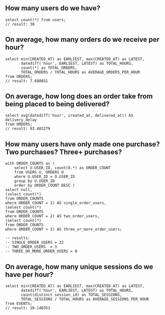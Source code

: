 ## How many users do we have?
```snowflake-sql
select count(*) from users;
// result: 30 
```

## On average, how many orders do we receive per hour?
```snowflake-sql
select min(CREATED_AT) as EARLIEST, max(CREATED_AT) as LATEST,
       datediff('hour', EARLIEST, LATEST) as TOTAL_HOURS,
       count(*) as TOTAL_ORDERS,
       TOTAL_ORDERS / TOTAL_HOURS as AVERAGE_ORDERS_PER_HOUR
from ORDERS;
// result: 7.680851
```

## On average, how long does an order take from being placed to being delivered?
```snowflake-sql
select avg(datediff('hour', created_at, delivered_at)) AS delivery_delay
from ORDERS;
// result: 93.403279
```

## How many users have only made one purchase? Two purchases? Three+ purchases?
```snowflake-sql
with ORDER_COUNTS as (
    select U.USER_ID, count(O.*) as ORDER_COUNT
    from USERS U, ORDERS O 
    where U.USER_ID = O.USER_ID
    group by U.USER_ID
    order by ORDER_COUNT DESC )
select null, 
(select count(*) 
from ORDER_COUNTS
where ORDER_COUNT = 1) AS single_order_users,
(select count(*) 
from ORDER_COUNTS
where ORDER_COUNT = 2) AS two_order_users,
(select count(*) 
from ORDER_COUNTS
where ORDER_COUNT > 2) AS three_or_more_order_users;

-- results:
-- SINGLE_ORDER_USERS = 22
-- TWO_ORDER_USERS	= 3 
-- THREE_OR_MORE_ORDER_USERS = 0
```

## On average, how many unique sessions do we have per hour?
```snowflake-sql
select min(CREATED_AT) as EARLIEST, max(CREATED_AT) as LATEST,
       datediff('hour', EARLIEST, LATEST) as TOTAL_HOURS,
       count(distinct session_id) as TOTAL_SESSIONS,
       TOTAL_SESSIONS / TOTAL_HOURS as AVERAGE_SESSIONS_PER_HOUR
from EVENTS;
// result: 10.140351
```
